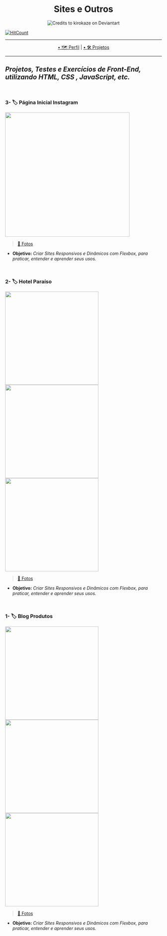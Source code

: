 <h1 align="center">Sites e Outros</h1>

<p align="center">
  <img src="https://images-wixmp-ed30a86b8c4ca887773594c2.wixmp.com/f/12cbe8a4-f55c-4b40-85bb-d8e1405e7b84/d927ec2-1487c3ad-5d81-4898-b78e-ee98f0e369a8.png?token=eyJ0eXAiOiJKV1QiLCJhbGciOiJIUzI1NiJ9.eyJzdWIiOiJ1cm46YXBwOiIsImlzcyI6InVybjphcHA6Iiwib2JqIjpbW3sicGF0aCI6IlwvZlwvMTJjYmU4YTQtZjU1Yy00YjQwLTg1YmItZDhlMTQwNWU3Yjg0XC9kOTI3ZWMyLTE0ODdjM2FkLTVkODEtNDg5OC1iNzhlLWVlOThmMGUzNjlhOC5wbmcifV1dLCJhdWQiOlsidXJuOnNlcnZpY2U6ZmlsZS5kb3dubG9hZCJdfQ.a4xikg8Y2oXQ90B2dX_BrDy108dT92P0uSOcIcwjKkA" alt="Credits to kirokaze on Deviantart"
</P>

[![HitCount](http://hits.dwyl.com/Guilherme-G-Cadilhe/Guilherme-G-Cadlihe.svg)](http://hits.dwyl.com/Guilherme-G-Cadilhe/Guilherme-G-Cadlihe)

---

<p align="center">
  <a href="https://github.com/Guilherme-G-Cadilhe">• 🗺 Perfil</a> |
   <a href="https://github.com/Guilherme-G-Cadilhe/Projetos">• 🛠️ Projetos</a> 
</p>

---
*Projetos, Testes e Exercícios de Front-End, utilizando HTML, CSS , JavaScript, etc.*
---
<br>


### 3- 🏷️ Página Inicial Instagram

<img width="400" src="https://puu.sh/H8h3G/d0beccee83.jpg">


> <a href="https://www.evernote.com/l/As-x8L7cbnBJPr4MRlTVlzvmrGKt_f28lS8/"> 🧱 Fotos</a> <br>
- **Objetivo:** *Criar Sites Responsivos e Dinâmicos com Flexbox, para praticar, entender e aprender seus usos.*
  

<br>

### 2- 🏷️ Hotel Paraíso

<img width="300" src="https://puu.sh/H7SJ3/55d42873e2.jpg"> <img width="300" src="https://puu.sh/H7SK5/578909a5e4.jpg"> <img width="300" src="https://puu.sh/H7SKR/66799cc0ce.jpg">



> <a href="https://www.evernote.com/l/As9udb353AxBvYQEnkRMkaN-yZvN85h8EGc/"> 🧱 Fotos</a> <br>
- **Objetivo:** *Criar Sites Responsivos e Dinâmicos com Flexbox, para praticar, entender e aprender seus usos.*
  

<br>

### 1- 🏷️ Blog Produtos

<img width="300" src="http://puu.sh/GTcG2/c95b3d4fec.jpg"> <img width="300" src="http://puu.sh/GTcHf/ed2f80eb71.jpg"> <img width="300" src="http://puu.sh/GTcI2/bbffb13c6b.jpg">


> <a href="https://www.evernote.com/l/As8iGhW0jtdGW5e7cmfRL7oiqouWZuStQYE/"> 🧱 Fotos</a> <br>
- **Objetivo:** *Criar Sites Responsivos e Dinâmicos com Flexbox, para praticar, entender e aprender seus usos.*
  
